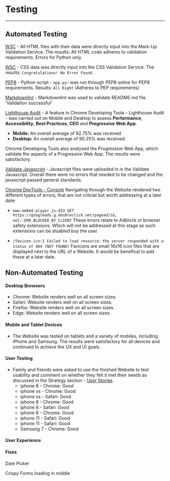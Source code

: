 # Testing

---

## Automated Testing

[W3C](https://validator.w3.org/) - All HTML files with their data were directly
    input into the Mark-Up Validation Service.
    The results: All HTML code adheres to validation requirements. Errors for
    Python only.

[WSC](https://jigsaw.w3.org/css-validator/) - CSS data was directly input into
    the CSS Validation Service. The results: `Congratulations! No Error Found.`

[PEP8](http://pep8online.com/) - Python script - `app.py`- was run through PEP8 online
    for PEP8 requirements. Results: `All Right` (Adheres to PEP requirements)

[Markdownlint](https://github.com/Bealby/markdownlint) - Markdownlint was
used to validate README.md file. 'Validation successful'

[Lighthouse Audit](https://developers.google.com/web/tools/lighthouse/) -
A feature in Chrome Developing Tools - Lighthouse Audit - was carried out
on Mobile and Desktop to assess **Performance**, **Accessibility**,
**Best Practices**, **CEO** and **Progressive Web App**.

- **Mobile:** An overall average of 92.75% was received.
- **Desktop:** An overall average of 90.25% was received.

Chrome Developing Tools also analysed the Progressive Web App,
which validate the aspects of a Progressive Web App. The results
were satisfactory.

[Validate Javascript](https://validatejavascript.com/) - Javascript
files were uploaded in in the Validate Javascript. Overall there
were no errors that needed to be changed and the javascript passed
general standards.

[Chrome DevTools - Console](https://developers.google.com/web/tools/chrome-devtools/)
Navigating through the Website rendered two different types of errors, that are not
critcial but worth addressing at a later date:

- `www-embed-player.js:453 GET https://googleads.g.doubleclick.net/pagead/id, net::ERR_BLOCKED_BY_CLIENT`
   These errors relate to Adblock or browser safety extensions. Which
   will not be addressed at this stage as such extensions can be
   disabled buy the user.

- `/favicon.ico:1 Failed to load resource:`
  `the server responded with a status of 404 (NOT FOUND)`
  Favicons are small 16x16 icon files that are displayed next to the
  URL of a Website. It would be benefical to add these at a later date.

## Non-Automated Testing


#### Desktop Browsers

- Chrome: Website renders well on all screen sizes.
- Safari: Website renders well on all screen sizes.
- Firefox: Website renders well on all screen sizes.
- Edge: Website renders well on all screen sizes.

#### Mobile and Tablet Devices

- The Website was tested on tablets and a variety of
  mobiles, including iPhone and Samsung. The results were
  satisfactory for all devices and continued to achieve the
  UX and UI goals.

#### User Testing

- Family and friends were asked to use the finished Website to test
  usability and comment on whether they felt it met their needs as
  discussed in the Strategy section - [User Stories](#user-stories).
  - iphone 8 - Chrome: Good
  - iphone xs - Chrome: Good
  - iphone xs - Safari: Good
  - iphone 8 - Chrome: Good
  - iphone 8 - Safari: Good
  - iphone 8 - Chrome: Good
  - iphone 11 - Safari: Good
  - iphone 11 - Safari: Good
  - Samsung 7 - Chrome: Good

#### User Experience

#### Fixes

Date Picker

Crispy Forms loading in middle

<body onLoad="window.scroll(0, 0)">